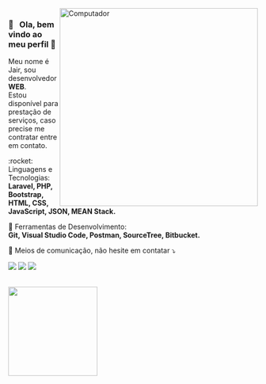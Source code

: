 <img src="https://raw.githubusercontent.com/MicaelliMedeiros/micaellimedeiros/master/image/computer-illustration.png" min-width="400px" max-width="400px" width="400px" align="right" alt="Computador">

### :man: &nbsp; Ola, bem vindo ao meu perfil 👋

<p align="left"> 
  Meu nome é Jair, sou desenvolvedor <strong>WEB</strong>.<br>
  Estou disponível para prestação de serviços, caso precise me contratar entre em contato.
</p>

<p align="left">
  :rocket: Linguagens e Tecnologias: <br>
  <strong>Laravel, PHP, Bootstrap, HTML, CSS, JavaScript, JSON, MEAN Stack.</strong>
</p>

<p align="left">
  💼 Ferramentas de Desenvolvimento: <br>
  <strong>Git, Visual Studio Code, Postman, SourceTree, Bitbucket.</strong>
</p>

<p align="left">
  💌 Meios de comunicação, não hesite em contatar ⤵️
</p>

<p align="left">
  <a href="mailto:jairmendes212@gmail.com" alt="Gmail">
  <img src="https://img.shields.io/badge/-Gmail-FF0000?style=flat-square&labelColor=FF0000&logo=gmail&logoColor=white" /></a>

  <a href="http://linkedin.com/in/jair-mendes-6aa9b7175" alt="Linkedin">
  <img src="https://img.shields.io/badge/-Linkedin-0e76a8?style=flat-square&logo=Linkedin&logoColor=white&" /></a>

  <a href="https://www.facebook.com/jairmendes212" alt="Facebook">
  <img src="https://img.shields.io/badge/-Facebook-3b5998?style=flat-square&labelColor=3b5998&logo=facebook&logoColor=white"/></a>
</p>

<br/>
<a href="https://github.com/Jair-Mendes">
  <img height="180em" src="https://github-readme-stats.vercel.app/api?username=Jair-Mendes&theme=dark&show_icons=true" />
</a>
<br/>
